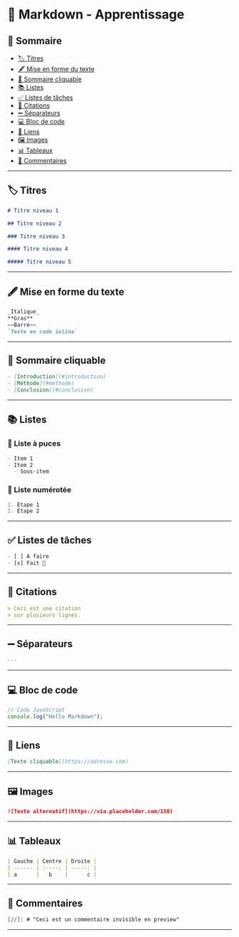 # 📝 Markdown - Apprentissage

## 📌 Sommaire

- [🏷️ Titres](#-titres)
- [🖋️ Mise en forme du texte](#-mise-en-forme-du-texte)
- [🧭 Sommaire cliquable](#-sommaire-cliquable)
- [📚 Listes](#-listes)
- [✅ Listes de tâches](#-listes-de-tâches)
- [💬 Citations](#-citations)
- [➖ Séparateurs](#-séparateurs)
- [💻 Bloc de code](#-bloc-de-code)
- [🔗 Liens](#-liens)
- [🖼️ Images](#-images)
- [📊 Tableaux](#-tableaux)
- [🙈 Commentaires](#-commentaires)

---

## 🏷️ Titres

```markdown
# Titre niveau 1

## Titre niveau 2

### Titre niveau 3

#### Titre niveau 4

##### Titre niveau 5
```

---

## 🖋️ Mise en forme du texte

```markdown
_Italique_  
**Gras**  
~~Barré~~  
`Texte en code inline`
```

---

## 🧭 Sommaire cliquable

```markdown
- [Introduction](#introduction)
- [Méthode](#méthode)
- [Conclusion](#conclusion)
```

---

## 📚 Listes

### 🔹 Liste à puces

```markdown
- Item 1
- Item 2
  - Sous-item
```

### 🔸 Liste numérotée

```markdown
1. Étape 1
2. Étape 2
```

---

## ✅ Listes de tâches

```markdown
- [ ] À faire
- [x] Fait 💪
```

---

## 💬 Citations

```markdown
> Ceci est une citation  
> sur plusieurs lignes.
```

---

## ➖ Séparateurs

```markdown
---
```

---

## 💻 Bloc de code

```js
// Code JavaScript
console.log("Hello Markdown");
```

---

## 🔗 Liens

```markdown
[Texte cliquable](https://adresse.com)
```

---

## 🖼️ Images

```markdown
![Texte alternatif](https://via.placeholder.com/150)
```

---

## 📊 Tableaux

```markdown
| Gauche | Centre | Droite |
| ------ | :----: | -----: |
| a      |   b    |      c |
```

---

## 🙈 Commentaires

```markdown
[//]: # "Ceci est un commentaire invisible en preview"
```

---
